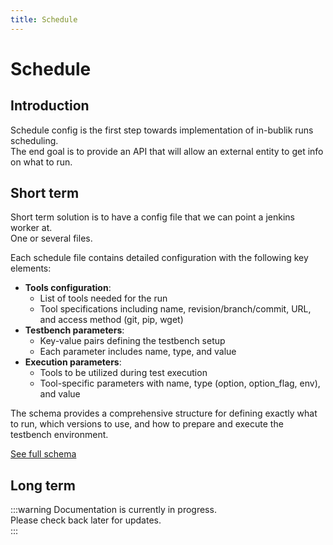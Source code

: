 ```yaml
---
title: Schedule
---
```


# Schedule

## Introduction

Schedule config is the first step towards implementation of in-bublik runs scheduling. <br />
The end goal is to provide an API that will allow an external entity to get info on what to run.

## Short term

Short term solution is to have a config file that we can point a jenkins worker at. <br />
One or several files.

Each schedule file contains detailed configuration with the following key elements:

- **Tools configuration**:
  - List of tools needed for the run
  - Tool specifications including name, revision/branch/commit, URL, and access method (git, pip, wget)
- **Testbench parameters**:
  - Key-value pairs defining the testbench setup
  - Each parameter includes name, type, and value
- **Execution parameters**:
  - Tools to be utilized during test execution
  - Tool-specific parameters with name, type (option, option_flag, env), and value

The schema provides a comprehensive structure for defining exactly what to run, which versions to use, and how to prepare and execute the testbench environment.

[See full schema](https://github.com/ts-factory/bublik/blob/main/bublik/data/schemas/schedule.json)

## Long term

:::warning
Documentation is currently in progress. <br />
Please check back later for updates.<br />
:::
